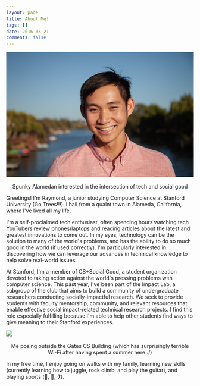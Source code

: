 ```yaml
---
layout: page
title: About Me!
tags: []
date: 2016-03-21
comments: false
---
```

![imageSize](about_headshot.jpg)
<center>Spunky Alamedan interested in the intersection of tech and social good</center>

Greetings! I'm Raymond, a junior studying Computer Science at Stanford University (Go Trees!!!). I hail from a quaint town in Alameda, California, where I've lived all my life.

I'm a self-proclaimed tech enthusiast, often spending hours watching tech YouTubers review phones/laptops and reading articles 
about the latest and greatest innovations to come out. In my eyes, technology can be the solution to many of the world's problems,
and has the ability to do so much good in the world (if used correctly). I'm particularly interested in discovering how we can leverage
our advances in technical knowledge to help solve real-world issues.

At Stanford, I'm a member of CS+Social Good, a student organization devoted to taking action against the world's pressing problems with 
computer science. This past year, I've been part of the Impact Lab, a subgroup of the club that aims to build a community of undergraduate researchers conducting socially-impactful research. We seek to provide students with faculty mentorship, community, and relevant resources that enable effective social impact-related technical research projects. I find this role especially fulfilling because I'm able to help other students find ways to give meaning to their Stanford experiences.

![](about_page.jpg)
<center>Me posing outside the Gates CS Building (which has surprisingly terrible Wi-Fi after having spent a summer here :/)</center>

In my free time, I enjoy going on walks with my family, learning new skills (currently learning how to juggle, rock climb, and play the 
guitar), and playing sports (🎾, 🏀, 🏌).